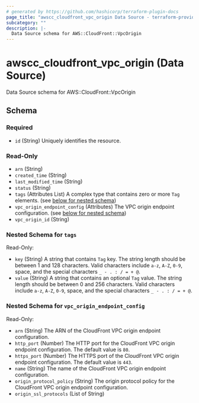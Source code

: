 ```yaml
---
# generated by https://github.com/hashicorp/terraform-plugin-docs
page_title: "awscc_cloudfront_vpc_origin Data Source - terraform-provider-awscc"
subcategory: ""
description: |-
  Data Source schema for AWS::CloudFront::VpcOrigin
---
```


# awscc_cloudfront_vpc_origin (Data Source)

Data Source schema for AWS::CloudFront::VpcOrigin



<!-- schema generated by tfplugindocs -->
## Schema

### Required

- `id` (String) Uniquely identifies the resource.

### Read-Only

- `arn` (String)
- `created_time` (String)
- `last_modified_time` (String)
- `status` (String)
- `tags` (Attributes List) A complex type that contains zero or more ``Tag`` elements. (see [below for nested schema](#nestedatt--tags))
- `vpc_origin_endpoint_config` (Attributes) The VPC origin endpoint configuration. (see [below for nested schema](#nestedatt--vpc_origin_endpoint_config))
- `vpc_origin_id` (String)

<a id="nestedatt--tags"></a>
### Nested Schema for `tags`

Read-Only:

- `key` (String) A string that contains ``Tag`` key.
 The string length should be between 1 and 128 characters. Valid characters include ``a-z``, ``A-Z``, ``0-9``, space, and the special characters ``_ - . : / = + @``.
- `value` (String) A string that contains an optional ``Tag`` value.
 The string length should be between 0 and 256 characters. Valid characters include ``a-z``, ``A-Z``, ``0-9``, space, and the special characters ``_ - . : / = + @``.


<a id="nestedatt--vpc_origin_endpoint_config"></a>
### Nested Schema for `vpc_origin_endpoint_config`

Read-Only:

- `arn` (String) The ARN of the CloudFront VPC origin endpoint configuration.
- `http_port` (Number) The HTTP port for the CloudFront VPC origin endpoint configuration. The default value is ``80``.
- `https_port` (Number) The HTTPS port of the CloudFront VPC origin endpoint configuration. The default value is ``443``.
- `name` (String) The name of the CloudFront VPC origin endpoint configuration.
- `origin_protocol_policy` (String) The origin protocol policy for the CloudFront VPC origin endpoint configuration.
- `origin_ssl_protocols` (List of String)
